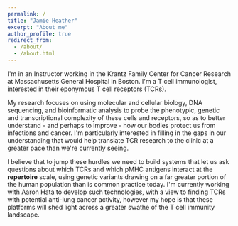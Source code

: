 ```yaml
---
permalink: /
title: "Jamie Heather"
excerpt: "About me"
author_profile: true
redirect_from: 
  - /about/
  - /about.html
---
```


I'm in an Instructor working in the Krantz Family Center for Cancer Research at Massachusetts General Hospital in Boston. I'm a T cell immunologist, interested in their eponymous T cell receptors (TCRs). 

My research focuses on using molecular and cellular biology, DNA sequencing, and bioinformatic analysis to probe the phenotypic, genetic and transcriptional complexity of these cells and receptors, so as to better understand - and perhaps to improve - how our bodies protect us from infections and cancer. I'm particularly interested in filling in the gaps in our understanding that would help translate TCR research to the clinic at a greater pace than we're currently seeing. 

I believe that to jump these hurdles we need to build systems that let us ask questions about which TCRs and which pMHC antigens interact at the **repertoire** scale, using genetic variants drawing on a far greater portion of the human population than is common practice today. I'm currently working with Aaron Hata to develop such technologies, with a view to finding TCRs with potential anti-lung cancer activity, however my hope is that these platforms will shed light across a greater swathe of the T cell immunity landscape.
